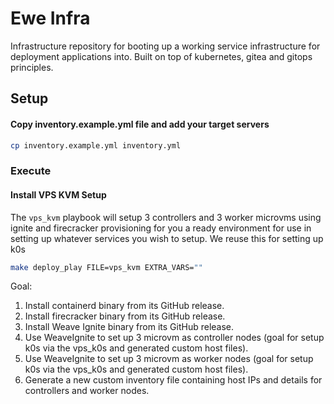 # Ewe Infra
Infrastructure repository for booting up a working service infrastructure for deployment applications into. Built on top
of kubernetes, gitea and gitops principles.


## Setup

#### Copy inventory.example.yml file and add your target servers

```bash
cp inventory.example.yml inventory.yml
```

### Execute

#### Install VPS KVM Setup


The `vps_kvm` playbook will setup 3 controllers and 3 worker microvms using ignite and firecracker provisioning
for you a ready environment for use in setting up whatever services you wish to setup. We reuse this for setting up
k0s 

```bash
make deploy_play FILE=vps_kvm EXTRA_VARS=""
```

Goal:

1. Install containerd binary from its GitHub release.
2. Install firecracker binary from its GitHub release.
3. Install Weave Ignite binary from its GitHub release.
4. Use WeaveIgnite to set up 3 microvm as controller nodes (goal for setup k0s via the vps_k0s and generated custom host files).
5. Use WeaveIgnite to set up 3 microvm as worker nodes (goal for setup k0s via the vps_k0s and generated custom host files).
6. Generate a new custom inventory file containing host IPs and details for controllers and worker nodes.
